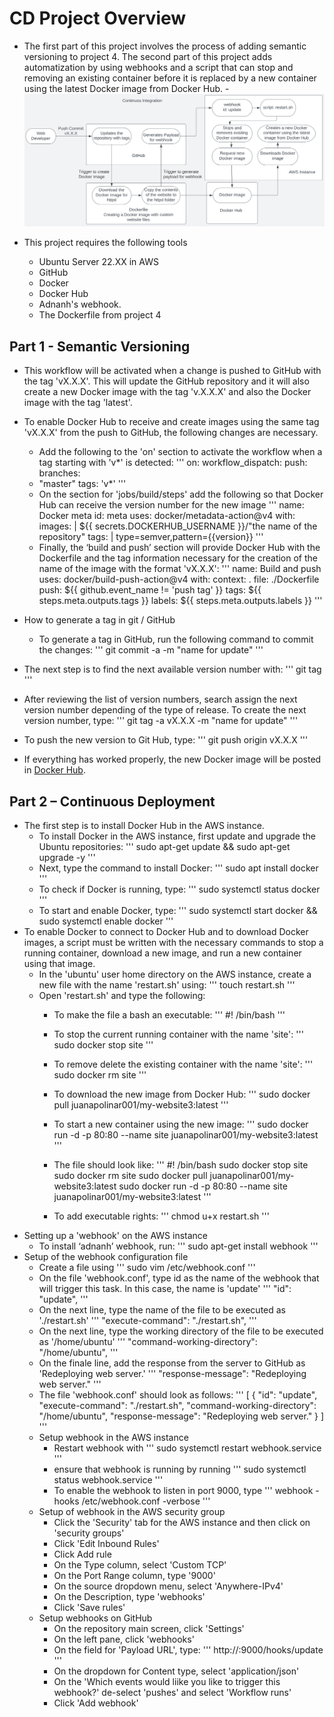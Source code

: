 # CD Project Overview
- The first part of this project involves the process of adding semantic versioning to project 4. The second part of this project adds automatization by using webhooks and a script that can stop and removing an existing container before it is replaced by a new container using the latest Docker image from Docker Hub.
-![Continuous Integration](continuous_integration.png)

- This project requires the following tools 
  - Ubuntu Server 22.XX in AWS
  - GitHub
  - Docker
  - Docker Hub
  - Adnanh's webhook.
  - The Dockerfile from project 4

## Part 1 - Semantic Versioning
- This workflow will be activated when a change is pushed to GitHub with the tag 'vX.X.X'. This will update the GitHub repository and it will also create a new Docker image with the tag 'v.X.X.X' and also the Docker image with the tag 'latest'.
- To enable Docker Hub to receive and create images using the same tag 'vX.X.X' from the push to GitHub, the following changes are necessary.
  - Add the following to the 'on' section to activate the workflow when a tag starting with 'v*' is detected:
  '''
  on:
  workflow_dispatch:
  push:
  branches:
  - "master"
  tags:
  'v*'
  '''
  - On the section for 'jobs/build/steps' add the following so that Docker Hub can receive the version number for the new image
  '''
  name: Docker meta
  id: meta
  uses: docker/metadata-action@v4
  with:
    images: |
      ${{ secrets.DOCKERHUB_USERNAME }}/"the name of the repository"
    tags: |
      type=semver,pattern={{version}}
  '''
  - Finally, the ‘build and push’ section will provide Docker Hub with the Dockerfile and the tag information necessary for the creation of the name of the image with the format 'vX.X.X':
  '''
  name: Build and push
  uses: docker/build-push-action@v4
  with:
    context: .
    file: ./Dockerfile
    push: ${{ github.event_name != 'push tag' }}
    tags: ${{ steps.meta.outputs.tags }}
    labels: ${{ steps.meta.outputs.labels }}
  '''

- How to generate a tag in git / GitHub
  - To generate a tag in GitHub, run the following command to commit the changes:
  '''
  git commit -a -m "name for update"
  '''

- The next step is to find the next available version number with:
'''
git tag
'''
- After reviewing the list of version numbers, search assign the next version number depending of the type of release. To create the next version number, type:
'''
git tag -a vX.X.X -m "name for update"
'''
- To push the new version to Git Hub, type:
'''
git push origin vX.X.X
'''
- If everything has worked properly, the new Docker image will be posted in [Docker Hub](https://hub.docker.com/r/juanapolinar001/my-website3/tags).

## Part 2 – Continuous Deployment
- The first step is to install Docker Hub in the AWS instance.
  - To install Docker in the AWS instance, first update and upgrade the Ubuntu repositories:
  '''
  sudo apt-get update && sudo apt-get upgrade -y
  '''
  - Next, type the command to install Docker:
  '''
  sudo apt install docker
  '''
  - To check if Docker is running, type:
  '''
  sudo systemctl status docker
  '''
  - To start and enable Docker, type:
  '''
  sudo systemctl start docker && sudo systemctl enable docker
  '''
- To enable Docker to connect to Docker Hub and to download Docker images, a script must be written with the necessary commands to stop a running container, download a new image, and run a new container using that image.
  - In the 'ubuntu' user home directory on the AWS instance, create a new file with the name 'restart.sh' using:
  '''
  touch restart.sh
  '''
  - Open 'restart.sh' and type the following:
    - To make the file a bash an executable:
    '''
    #! /bin/bash
    '''
    - To stop the current running container with the name 'site':
    '''
    sudo docker stop site
    '''
    - To remove delete the existing container with the name 'site':
    '''
    sudo docker rm site
    '''
    - To download the new image from Docker Hub:
    '''
    sudo docker pull juanapolinar001/my-website3:latest
    '''

    - To start a new container using the new image:
    '''
    sudo docker run -d -p 80:80 --name site juanapolinar001/my-website3:latest
    '''
    - The file should look like:
    '''
    #! /bin/bash
    sudo docker stop site
    sudo docker rm site
    sudo docker pull juanapolinar001/my-website3:latest
    sudo docker run -d -p 80:80 --name site juanapolinar001/my-website3:latest
    '''
    - To add executable rights:
    '''
    chmod u+x restart.sh
    '''
- Setting up a 'webhook' on the AWS instance
  - To install ‘adnanh’ webhook, run:
  '''
  sudo apt-get install webhook
  '''
- Setup of the webhook configuration file
  - Create a file using
  '''
  sudo vim /etc/webhook.conf
  '''
  - On the file 'webhook.conf', type id as the name of the webhook that will trigger this task. In this case, the name is 'update'
  '''
  "id": "update",
  '''
  - On the next line, type the name of the file to be executed as './restart.sh'
  '''
  "execute-command": "./restart.sh",
  '''
  - On the next line, type the working directory of the file to be executed as '/home/ubuntu'
  '''
  "command-working-directory": "/home/ubuntu",
  '''
  - On the finale line, add the response from the server to GitHub as 'Redeploying web server.'
  '''
  "response-message": "Redeploying web server."
  '''
  - The file 'webhook.conf' should look as follows:
  '''
   [
    {
      "id": "update",
      "execute-command": "./restart.sh",
      "command-working-directory": "/home/ubuntu",
      "response-message": "Redeploying web server."
    }
  ]
  '''
  - Setup webhook in the AWS instance
    - Restart webhook with
    '''
    sudo systemctl restart webhook.service\
    '''
    - ensure that webhook is running by running
    '''
    sudo systemctl status webhook.service
    '''
    - To enable the webhook to listen in port 9000, type
    '''
    webhook -hooks /etc/webhook.conf -verbose
    '''
  - Setup of webhook in the AWS security group
    - Click the 'Security' tab for the AWS instance and then click on 'security groups'
    - Click 'Edit Inbound Rules'
    - Click Add rule
    - On the Type column, select 'Custom TCP'
    - On the Port Range column, type '9000'
    - On the source dropdown menu, select 'Anywhere-IPv4'
    - On the Description, type 'webhooks'
    - Click 'Save rules'
  - Setup webhooks on GitHub
    - On the repository main screen, click 'Settings'
    - On the left pane, click 'webhooks'
    - On the field for 'Payload URL', type:
    '''
    http://<aws ip>:9000/hooks/update
    '''
    - On the dropdown for Content type, select 'application/json'
    - On the 'Which events would liike you like to trigger this webhook?' de-select 'pushes' and select 'Workflow runs'
    - Click 'Add webhook'
